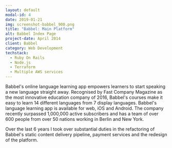 ```yaml
---
layout: default
modal-id: 4
date: 2019-01-21
img: screenshot-babbel_900.png
title: "Babbel: Main Platform"
alt: Babbel Index Page
project-date: April 2014
client: Babbel
category: Web Development
techstack:
  - Ruby On Rails
  - Node.js
  - Terraform
  - Multiple AWS services
---
```


<p>Babbel's online language learning app empowers learners to start speaking a new language straight away. Recognised by Fast Company Magazine as the most innovative education company of 2016, Babbel's courses make it easy to learn 14 different languages from 7 display languages. Babbel's language learning app is available for web, iOS and Android. The company recently surpassed 1,000,000 active subscribers and has a team of over 600 people from over 50 nations working in Berlin and New York.<p>
<p>Over the last 6 years I took over substantial duties in the refactoring of Babbel's static content delivery pipeline, payment services and the redesign of the platform.</p>
